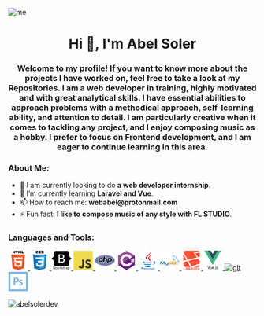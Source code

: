 ![me](https://user-images.githubusercontent.com/102069966/236448201-51020e5b-f1b8-4b61-8a05-6add265b023c.png)



<h1 align="center">Hi 👋, I'm Abel Soler</h1>
<h3 align="center">Welcome to my profile! If you want to know more about the projects I have worked on, feel free to take a look at my Repositories. I am a web developer in training, highly motivated and with great analytical skills. I have essential abilities to approach problems with a methodical approach, self-learning ability, and attention to detail. I am particularly creative when it comes to tackling any project, and I enjoy composing music as a hobby. I prefer to focus on Frontend development, and I am eager to continue learning in this area.</h3>

<div class="flex-container container">
  <div align="left">
    <h3>About Me:</h3>
    <ul>
      <li>🔭 I am currently looking to do <strong>a web developer internship</strong>.</li>
      <li>🌱 I’m currently learning <strong>Laravel and Vue</strong>.</li>
      <li>📫 How to reach me: <strong>webabel@protonmail.com</strong></li>
      <li>⚡ Fun fact: <strong>I like to compose music of any style with FL STUDIO</strong>.</li>
    </ul>
  </div>
</div>


<h3 align="left">Languages and Tools:</h3>
<p align="left"> 
  <a href="https://www.w3.org/html/" target="_blank" rel="noreferrer"> 
    <img src="https://raw.githubusercontent.com/devicons/devicon/master/icons/html5/html5-original-wordmark.svg" alt="html5" width="40" height="40"/> 
  </a> 
  <a href="https://www.w3schools.com/css/" target="_blank" rel="noreferrer"> 
    <img src="https://raw.githubusercontent.com/devicons/devicon/master/icons/css3/css3-original-wordmark.svg" alt="css3" width="40"     height="40"/> 
  </a> 
  <a href="https://getbootstrap.com" target="_blank" rel="noreferrer"> 
    <img src="https://raw.githubusercontent.com/devicons/devicon/master/icons/bootstrap/bootstrap-plain-wordmark.svg" alt="bootstrap"   width="40" height="40"/> 
  </a> 
    <a href="https://developer.mozilla.org/en-US/docs/Web/JavaScript" target="_blank" rel="noreferrer"> 
    <img src="https://raw.githubusercontent.com/devicons/devicon/master/icons/javascript/javascript-original.svg" alt="javascript" width="40" height="40"/> 
  </a> 
    <a href="https://www.php.net" target="_blank" rel="noreferrer"> 
    <img src="https://raw.githubusercontent.com/devicons/devicon/master/icons/php/php-original.svg" alt="php" width="40" height="40"/> 
  </a> 
  <a href="https://www.w3schools.com/cs/" target="_blank" rel="noreferrer"> 
    <img src="https://raw.githubusercontent.com/devicons/devicon/master/icons/csharp/csharp-original.svg" alt="csharp" width="40" height="40"/> 
  </a> 
  <a href="https://www.java.com" target="_blank" rel="noreferrer"> 
    <img src="https://raw.githubusercontent.com/devicons/devicon/master/icons/java/java-original.svg" alt="java" width="40" height="40"/> 
  </a> 
    <a href="https://www.mysql.com/" target="_blank" rel="noreferrer"> 
    <img src="https://raw.githubusercontent.com/devicons/devicon/master/icons/mysql/mysql-original-wordmark.svg" alt="mysql" width="40" height="40"/> 
  </a> 
  <a href="https://laravel.com/" target="_blank" rel="noreferrer"> 
    <img src="https://raw.githubusercontent.com/devicons/devicon/master/icons/laravel/laravel-plain-wordmark.svg" alt="laravel" width="40" height="40"/> 
  </a> 
  <a href="https://vuejs.org/" target="_blank" rel="noreferrer"> 
    <img src="https://raw.githubusercontent.com/devicons/devicon/master/icons/vuejs/vuejs-original-wordmark.svg" alt="vuejs" width="40" height="40"/> 
  </a> 
    <a href="https://git-scm.com/" target="_blank" rel="noreferrer"> 
    <img src="https://www.vectorlogo.zone/logos/git-scm/git-scm-icon.svg" alt="git" width="40" height="40"/> 
  </a> 
  <a href="https://www.photoshop.com/en" target="_blank" rel="noreferrer"> <img src="https://raw.githubusercontent.com/devicons/devicon/master/icons/photoshop/photoshop-line.svg" alt="photoshop" width="40" height="40"/> </a> 
</p>

 <p><img src="https://github-readme-stats.vercel.app/api/top-langs/?username=abelsolerdev" alt="abelsolerdev" /></p>










<!--
<h3 align="left">Connect with me:</h3>
  <p align="left">
<a href="https://linkedin.com/in/https://www.linkedin.com/in/abel-soler-8ba374a0/" target="blank"><img align="center" src="https://raw.githubusercontent.com/rahuldkjain/github-profile-readme-generator/master/src/images/icons/Social/linked-in-alt.svg" alt="https://www.linkedin.com/in/abel-soler-8ba374a0/" height="30" width="40" /></a>
</p>
<p align="left">
  <a href="https://abelsoler.es" target="_blank">
    <img src="https://user-images.githubusercontent.com/102069966/236495869-4735a46d-08b2-4b9d-8a57-333aca936f53.png" alt="My Web" height="30" style="vertical-align:top; margin:4px">
  </a>
</p>




# Hi👋, I'm Abel Soler✨

- 🔭 I am currently looking to do a web developer internship.
- 🌱 I’m currently learning Laravel and Vue.
- 📫 How to reach me webabel@protonmail.com.
- ⚡ I like to compose music of any style with FL STUDIO.

# You can find me🌍:
- [My Web](https://abelsoler.es/)
- [Linkedin](https://www.linkedin.com/in/abel-soler-8ba374a0/)

# 
<p><img align="left" src="https://github-readme-stats.vercel.app/api/top-langs?username=abelsolerdev&show_icons=true&locale=en&layout=compact" alt="abelsolerdev" /></p>
<p><img align="center" src="https://github-readme-stats-git-masterrstaa-rickstaa.vercel.app/api/top-langs/?username=abelsolerdev" alt="abelsolerdev" /></p>

////////
<p>&nbsp;<img align="center" src="https://github-readme-stats.vercel.app/api?username=abelsolerdev&show_icons=true&locale=en" alt="abelsolerdev" /></p>

**AbelSolerDev/AbelSolerDev** is a ✨ _special_ ✨ repository because its `README.md` (this file) appears on your GitHub profile.

Here are some ideas to get you started:

- 🔭 I’m currently working on ...
- 🌱 I’m currently learning ...
- 👯 I’m looking to collaborate on ...
- 🤔 I’m looking for help with ...
- 💬 Ask me about ...
- 📫 How to reach me: ...
- 😄 Pronouns: ...
- ⚡ Fun fact: ...
-->
